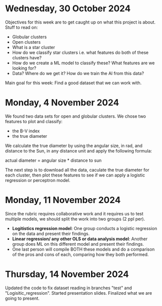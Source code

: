 # Wednesday, 30 October 2024
Objectives for this week are to get caught up on what this project is about. Stuff to read on:
- Globular clusters
- Open clusters
- What is a star cluster
- How do we classify star clusters i.e. what features do both of these clusters have?
- How do we create a ML model to classify these?  What features are we looking for?
- Data? Where do we get it? How do we train the AI from this data?

Main goal for this week: Find a good dataset that we can work with.

# Monday, 4 November 2024
We found two data sets for open and globular clusters. We chose two features to plot and classify:
- the B-V index
- the true diameter

We calculate the true diameter by using the angular size, in rad, and distance to the Sun, in any distance unit and apply the following formula:

actual diameter = angular size * distance to sun

The next step is to download all the data, caculate the true diameter for each cluster, then plot these features to see if we can apply a logistic regression or perceptron model. 

# Monday, 11 November 2024
Since the rubric requires collaborative work and it requires us to test multiple models, we should split the work into two groups (2 ppl per). 
- **Logitistics regression model**: One group conducts a logistic regression on the data and present their findings.
- **Linear regression/ any other OLS or data analysis model**: Another group does ML on this different model and present their findings.
- One last person will compile BOTH these models and do a comparison of the pros and cons of each, comparing how they both performed.

# Thursday, 14 November 2024
Updated the code to fix dataset reading in branches "test" and "Logisitic\_regression". Started presentation slides. Finalized what we are going to present.
